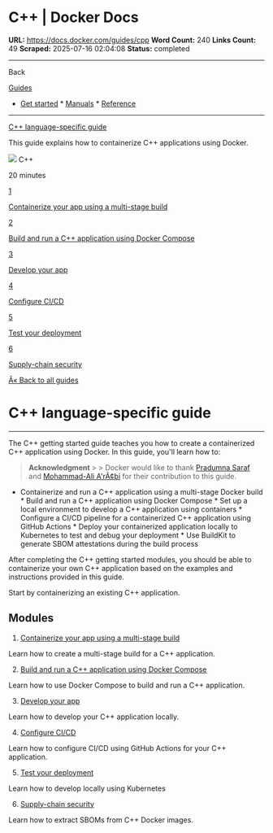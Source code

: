 # C++ | Docker Docs

**URL:** https://docs.docker.com/guides/cpp
**Word Count:** 240
**Links Count:** 49
**Scraped:** 2025-07-16 02:04:08
**Status:** completed

---

Back

[Guides](https://docs.docker.com/guides/)

  * [Get started](https://docs.docker.com/get-started/)   * [Manuals](https://docs.docker.com/manuals/)   * [Reference](https://docs.docker.com/reference/)

* * *

[C++ language-specific guide](https://docs.docker.com/guides/cpp/)

This guide explains how to containerize C++ applications using Docker.

![](https://cdn.jsdelivr.net/gh/devicons/devicon@latest/icons/cplusplus/cplusplus-original.svg) C++

20 minutes

[1](https://docs.docker.com/guides/cpp/multistage/)

[Containerize your app using a multi-stage build](https://docs.docker.com/guides/cpp/multistage/)

[2](https://docs.docker.com/guides/cpp/containerize/)

[Build and run a C++ application using Docker Compose](https://docs.docker.com/guides/cpp/containerize/)

[3](https://docs.docker.com/guides/cpp/develop/)

[Develop your app](https://docs.docker.com/guides/cpp/develop/)

[4](https://docs.docker.com/guides/cpp/configure-ci-cd/)

[Configure CI/CD](https://docs.docker.com/guides/cpp/configure-ci-cd/)

[5](https://docs.docker.com/guides/cpp/deploy/)

[Test your deployment](https://docs.docker.com/guides/cpp/deploy/)

[6](https://docs.docker.com/guides/cpp/security/)

[Supply-chain security](https://docs.docker.com/guides/cpp/security/)

[Â« Back to all guides](https://docs.docker.com/guides/)

# C++ language-specific guide

* * *

The C++ getting started guide teaches you how to create a containerized C++ application using Docker. In this guide, you'll learn how to:

> **Acknowledgment** >  > Docker would like to thank [Pradumna Saraf](https://twitter.com/pradumna_saraf) and [Mohammad-Ali A'rÃ¢bi](https://twitter.com/MohammadAliEN) for their contribution to this guide.

  * Containerize and run a C++ application using a multi-stage Docker build   * Build and run a C++ application using Docker Compose   * Set up a local environment to develop a C++ application using containers   * Configure a CI/CD pipeline for a containerized C++ application using GitHub Actions   * Deploy your containerized application locally to Kubernetes to test and debug your deployment   * Use BuildKit to generate SBOM attestations during the build process

After completing the C++ getting started modules, you should be able to containerize your own C++ application based on the examples and instructions provided in this guide.

Start by containerizing an existing C++ application.

## Modules

  1. [Containerize your app using a multi-stage build](https://docs.docker.com/guides/cpp/multistage/)

Learn how to create a multi-stage build for a C++ application.

  2. [Build and run a C++ application using Docker Compose](https://docs.docker.com/guides/cpp/containerize/)

Learn how to use Docker Compose to build and run a C++ application.

  3. [Develop your app](https://docs.docker.com/guides/cpp/develop/)

Learn how to develop your C++ application locally.

  4. [Configure CI/CD](https://docs.docker.com/guides/cpp/configure-ci-cd/)

Learn how to configure CI/CD using GitHub Actions for your C++ application.

  5. [Test your deployment](https://docs.docker.com/guides/cpp/deploy/)

Learn how to develop locally using Kubernetes

  6. [Supply-chain security](https://docs.docker.com/guides/cpp/security/)

Learn how to extract SBOMs from C++ Docker images.